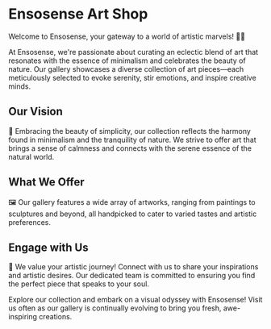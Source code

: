 # Ensosense Art Shop
Welcome to Ensosense, your gateway to a world of artistic marvels! 🎨✨

At Ensosense, we're passionate about curating an eclectic blend of art that resonates with the essence of minimalism and celebrates the beauty of nature. Our gallery showcases a diverse collection of art pieces—each meticulously selected to evoke serenity, stir emotions, and inspire creative minds.

## Our Vision
🌿 Embracing the beauty of simplicity, our collection reflects the harmony found in minimalism and the tranquility of nature. We strive to offer art that brings a sense of calmness and connects with the serene essence of the natural world.

## What We Offer
🖼️ Our gallery features a wide array of artworks, ranging from paintings to sculptures and beyond, all handpicked to cater to varied tastes and artistic preferences.

## Engage with Us
🤝 We value your artistic journey! Connect with us to share your inspirations and artistic desires. Our dedicated team is committed to ensuring you find the perfect piece that speaks to your soul.

Explore our collection and embark on a visual odyssey with Ensosense! Visit us often as our gallery is continually evolving to bring you fresh, awe-inspiring creations.
